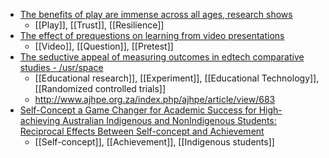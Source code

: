 - [The benefits of play are immense across all ages, research shows](https://hechingerreport.org/want-resilient-and-well-adjusted-kids-let-them-play/)
	- [[Play]], [[Trust]], [[Resilience]]
- [The effect of prequestions on learning from video presentations](https://psycnet.apa.org/doiLanding?doi=10.1016%2Fj.jarmac.2016.07.014)
	- [[Video]], [[Question]], [[Pretest]]
- [The seductive appeal of measuring outcomes in edtech comparative studies - /usr/space](https://www.mrowe.co.za/blog/2022/11/the-seductive-appeal-of-measuring-outcomes-in-edtech-comparative-studies/)
	- [[Educational research]], [[Experiment]], [[Educational Technology]], [[Randomized controlled trials]]
	- http://www.ajhpe.org.za/index.php/ajhpe/article/view/683
- [Self-Concept a Game Changer for Academic Success for High-achieving Australian Indigenous and NonIndigenous Students: Reciprocal Effects Between Self-concept and Achievement](https://www.sciencedirect.com/science/article/abs/pii/S0361476X22000947?dgcid=raven_sd_aip_email)
	- [[Self-concept]], [[Achievement]], [[Indigenous students]]